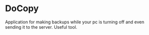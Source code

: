 # DoCopy
 Application for making backups while your pc is turning off and even sending it to the server. Useful tool.
